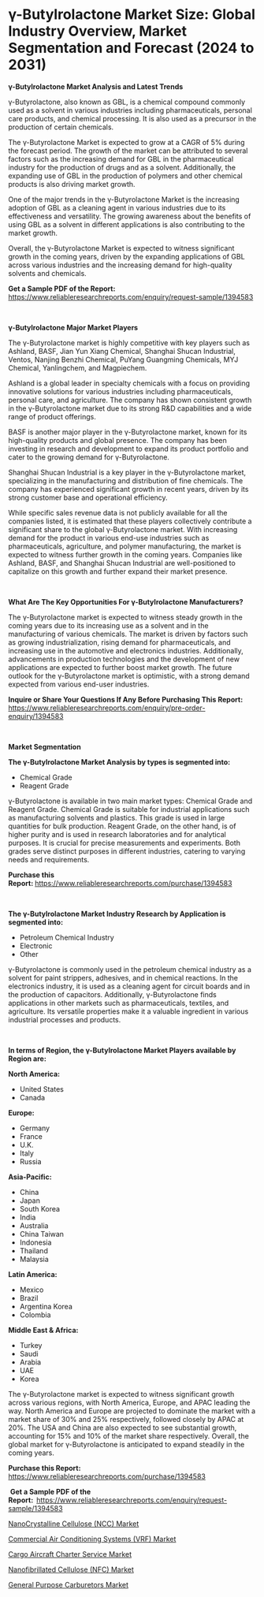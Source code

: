 <p><h1>γ-Butylrolactone Market Size: Global Industry Overview, Market Segmentation and Forecast (2024 to 2031)</h1></p><p><strong>γ-Butylrolactone Market Analysis and Latest Trends</strong></p>
<p><p>γ-Butyrolactone, also known as GBL, is a chemical compound commonly used as a solvent in various industries including pharmaceuticals, personal care products, and chemical processing. It is also used as a precursor in the production of certain chemicals.</p><p>The γ-Butyrolactone Market is expected to grow at a CAGR of 5% during the forecast period. The growth of the market can be attributed to several factors such as the increasing demand for GBL in the pharmaceutical industry for the production of drugs and as a solvent. Additionally, the expanding use of GBL in the production of polymers and other chemical products is also driving market growth.</p><p>One of the major trends in the γ-Butyrolactone Market is the increasing adoption of GBL as a cleaning agent in various industries due to its effectiveness and versatility. The growing awareness about the benefits of using GBL as a solvent in different applications is also contributing to the market growth.</p><p>Overall, the γ-Butyrolactone Market is expected to witness significant growth in the coming years, driven by the expanding applications of GBL across various industries and the increasing demand for high-quality solvents and chemicals.</p></p>
<p><strong>Get a Sample PDF of the Report:&nbsp;</strong> <a href="https://www.reliableresearchreports.com/enquiry/request-sample/1394583">https://www.reliableresearchreports.com/enquiry/request-sample/1394583</a></p>
<p>&nbsp;</p>
<p><strong>γ-Butylrolactone Major Market Players</strong></p>
<p><p>The γ-Butyrolactone market is highly competitive with key players such as Ashland, BASF, Jian Yun Xiang Chemical, Shanghai Shucan Industrial, Ventos, Nanjing Benzhi Chemical, PuYang Guangming Chemicals, MYJ Chemical, Yanlingchem, and Magpiechem. </p><p>Ashland is a global leader in specialty chemicals with a focus on providing innovative solutions for various industries including pharmaceuticals, personal care, and agriculture. The company has shown consistent growth in the γ-Butyrolactone market due to its strong R&D capabilities and a wide range of product offerings. </p><p>BASF is another major player in the γ-Butyrolactone market, known for its high-quality products and global presence. The company has been investing in research and development to expand its product portfolio and cater to the growing demand for γ-Butyrolactone.</p><p>Shanghai Shucan Industrial is a key player in the γ-Butyrolactone market, specializing in the manufacturing and distribution of fine chemicals. The company has experienced significant growth in recent years, driven by its strong customer base and operational efficiency.</p><p>While specific sales revenue data is not publicly available for all the companies listed, it is estimated that these players collectively contribute a significant share to the global γ-Butyrolactone market. With increasing demand for the product in various end-use industries such as pharmaceuticals, agriculture, and polymer manufacturing, the market is expected to witness further growth in the coming years. Companies like Ashland, BASF, and Shanghai Shucan Industrial are well-positioned to capitalize on this growth and further expand their market presence.</p></p>
<p>&nbsp;</p>
<p><strong>What Are The Key Opportunities For γ-Butylrolactone Manufacturers?</strong></p>
<p><p>The γ-Butyrolactone market is expected to witness steady growth in the coming years due to its increasing use as a solvent and in the manufacturing of various chemicals. The market is driven by factors such as growing industrialization, rising demand for pharmaceuticals, and increasing use in the automotive and electronics industries. Additionally, advancements in production technologies and the development of new applications are expected to further boost market growth. The future outlook for the γ-Butyrolactone market is optimistic, with a strong demand expected from various end-user industries.</p></p>
<p><strong>Inquire or Share Your Questions If Any Before Purchasing This Report:</strong> <a href="https://www.reliableresearchreports.com/enquiry/pre-order-enquiry/1394583">https://www.reliableresearchreports.com/enquiry/pre-order-enquiry/1394583</a></p>
<p>&nbsp;</p>
<p><strong>Market Segmentation</strong></p>
<p><strong>The γ-Butylrolactone Market Analysis by types is segmented into:</strong></p>
<p><ul><li>Chemical Grade</li><li>Reagent Grade</li></ul></p>
<p><p>γ-Butyrolactone is available in two main market types: Chemical Grade and Reagent Grade. Chemical Grade is suitable for industrial applications such as manufacturing solvents and plastics. This grade is used in large quantities for bulk production. Reagent Grade, on the other hand, is of higher purity and is used in research laboratories and for analytical purposes. It is crucial for precise measurements and experiments. Both grades serve distinct purposes in different industries, catering to varying needs and requirements.</p></p>
<p><strong>Purchase this Report:&nbsp;</strong><a href="https://www.reliableresearchreports.com/purchase/1394583">https://www.reliableresearchreports.com/purchase/1394583</a></p>
<p>&nbsp;</p>
<p><strong>The γ-Butylrolactone Market Industry Research by Application is segmented into:</strong></p>
<p><ul><li>Petroleum Chemical Industry</li><li>Electronic</li><li>Other</li></ul></p>
<p><p>γ-Butyrolactone is commonly used in the petroleum chemical industry as a solvent for paint strippers, adhesives, and in chemical reactions. In the electronics industry, it is used as a cleaning agent for circuit boards and in the production of capacitors. Additionally, γ-Butyrolactone finds applications in other markets such as pharmaceuticals, textiles, and agriculture. Its versatile properties make it a valuable ingredient in various industrial processes and products.</p></p>
<p>&nbsp;</p>
<p><strong>In terms of Region, the γ-Butylrolactone Market Players available by Region are:</strong></p>
<p>
    <p> <strong> North America: </strong>
        <ul>
            <li>United States</li>
            <li>Canada</li>
        </ul>
        </p> 
    <p> <strong> Europe: </strong>
        <ul>
            <li>Germany</li>
            <li>France</li>
            <li>U.K.</li>
            <li>Italy</li>
            <li>Russia</li>
        </ul>
        </p> 
    <p> <strong> Asia-Pacific: </strong>
        <ul>
            <li>China</li>
            <li>Japan</li>
            <li>South Korea</li>
            <li>India</li>
            <li>Australia</li>
            <li>China Taiwan</li>
            <li>Indonesia</li>
            <li>Thailand</li>
            <li>Malaysia</li>
        </ul>
        </p> 
    <p> <strong> Latin America: </strong>
        <ul>
            <li>Mexico</li>
            <li>Brazil</li>
            <li>Argentina Korea</li>
            <li>Colombia</li>
        </ul>
        </p> 
    <p> <strong> Middle East & Africa: </strong>
        <ul>
            <li>Turkey</li>
            <li>Saudi</li>
            <li>Arabia</li>
            <li>UAE</li>
            <li>Korea</li>
        </ul>
    </p>
    </p>
<p><p>The γ-Butyrolactone market is expected to witness significant growth across various regions, with North America, Europe, and APAC leading the way. North America and Europe are projected to dominate the market with a market share of 30% and 25% respectively, followed closely by APAC at 20%. The USA and China are also expected to see substantial growth, accounting for 15% and 10% of the market share respectively. Overall, the global market for γ-Butyrolactone is anticipated to expand steadily in the coming years.</p></p>
<p><strong>Purchase this Report: </strong><a href="https://www.reliableresearchreports.com/purchase/1394583">https://www.reliableresearchreports.com/purchase/1394583</a></p>
<p>&nbsp;<strong>Get a Sample PDF of the Report:&nbsp;&nbsp;</strong><a href="https://www.reliableresearchreports.com/enquiry/request-sample/1394583">https://www.reliableresearchreports.com/enquiry/request-sample/1394583</a></p>
<p><strong></strong></p>
<p><p><a href="https://github.com/arionmp/Market-Research-Report-List-1/blob/main/nanocrystalline-cellulose-ncc-market.md">NanoCrystalline Cellulose (NCC) Market</a></p><p><a href="https://medium.com/@cierrahayes645/commercial-air-conditioning-systems-vrf-market-the-key-to-successful-business-strategy-forecast-03776b4ad5ae">Commercial Air Conditioning Systems (VRF) Market</a></p><p><a href="https://issuu.com/reportprime-2/docs/cargo-aircraft-charter-service-market-size-2030.pp">Cargo Aircraft Charter Service Market</a></p><p><a href="https://github.com/pgtimber/Market-Research-Report-List-1/blob/main/nanofibrillated-cellulose-nfc-market.md">Nanofibrillated Cellulose (NFC) Market</a></p><p><a href="https://issuu.com/reportprime-2/docs/general-purpose-carburetors-market-size-2030.pptx">General Purpose Carburetors Market</a></p></p>